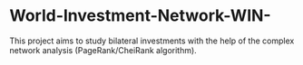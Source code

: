 # World-Investment-Network-WIN-
This project aims to study bilateral investments with the help of the complex network analysis (PageRank/CheiRank algorithm).
